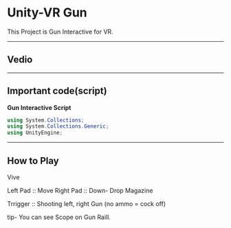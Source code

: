 # Unity-VR Gun
This Project is Gun Interactive for VR.


------------  

## Vedio

------------  
## Important code(script)
__Gun Interactive Script__


```c#
using System.Collections;
using System.Collections.Generic;
using UnityEngine;

```  

  ------------
## How to Play

Vive

Left Pad :: Move
Right Pad :: Down- Drop Magazine


Trrigger :: Shooting left, right Gun (no ammo = cock off)

tip- You can see Scope on Gun Raill.

